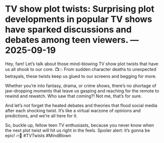 # TV show plot twists: Surprising plot developments in popular TV shows have sparked discussions and debates among teen viewers. — 2025-09-19

Hey, fam! Let’s talk about those mind-blowing TV show plot twists that have us all shook to our core. 📺💥 From sudden character deaths to unexpected betrayals, these twists keep us glued to our screens and begging for more.

Whether you’re into fantasy, drama, or crime shows, there’s no shortage of jaw-dropping moments that leave us gasping and reaching for the remote to rewind and rewatch. Who saw that coming?! Not me, that’s for sure.

And let’s not forget the heated debates and theories that flood social media after each shocking twist. It’s like a virtual warzone of opinions and predictions, and we’re all here for it.

So, buckle up, fellow teen TV enthusiasts, because you never know when the next plot twist will hit us right in the feels. Spoiler alert: it’s gonna be epic! 🔥🍿 #TVTwists #MindBlown